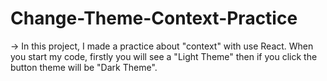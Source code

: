 # Change-Theme-Context-Practice
-> In this project, I made a practice about "context" with use React. When you start my code, firstly you will see a "Light Theme" then if you click the button theme will be "Dark Theme".
